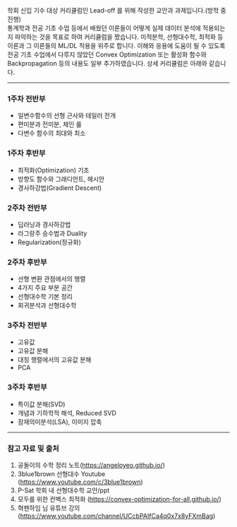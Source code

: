 학회 신입 기수 대상 커리큘럼인 Lead-off 를 위해 작성한 교안과 과제입니다.(방학 중 진행)   
통계학과 전공 기초 수업 등에서 배웠던 이론들이 어떻게 실제 데이터 분석에 적용되는지 파악하는 것을 목표로 하여 커리큘럼을 짰습니다.
미적분학, 선형대수학, 최적화 등 이론과 그 이론들의 ML/DL 적용을 위주로 합니다. 이해와 응용에 도움이 될 수 있도록 전공 기초 수업에서 다루지 않았던 Convex Optimization 또는 활성화 함수와 Backpropagation 등의 내용도 일부 추가하였습니다. 상세 커리큘럼은 아래와 같습니다.

------------------------------------------------------------
### 1주차 전반부    
- 일변수함수의 선형 근사와 테일러 전개       
- 편미분과 전미분, 체인 룰      
- 다변수 함수의 최대와 최소     

### 1주차 후반부   
- 최적화(Optimization) 기초   
- 방향도 함수와 그래디언트, 헤시안   
- 경사하강법(Gradient Descent)   

### 2주차 전반부     
- 딥러닝과 경사하강법   
- 라그랑주 승수법과 Duality   
- Regularization(정규화)   

### 2주차 후반부   
- 선형 변환 관점에서의 행렬
- 4가지 주요 부분 공간
- 선형대수학 기본 정리
- 회귀분석과 선형대수학
  
### 3주차 전반부
- 고유값   
- 고유값 분해
- 대칭 행렬에서의 고유값 분해
- PCA 

### 3주차 후반부    
- 특이값 분해(SVD)
- 개념과 기하학적 해석, Reduced SVD
- 잠재의미분석(LSA), 이미지 압축


------------------------------------------------------------
### 참고 자료 및 출처
1. 공돌이의 수학 정리 노트(https://angeloyeo.github.io/)
2. 3blue1brown 선형대수 Youtube (https://www.youtube.com/c/3blue1brown)
3. P-Sat 학회 내 선형대수학 교안/ppt
4. 모두를 위한 컨벡스 최적화 (https://convex-optimization-for-all.github.io/)
5. 혁펜하임 님 유튜브 강의(https://www.youtube.com/channel/UCcbPAIfCa4q0x7x8yFXmBag)

